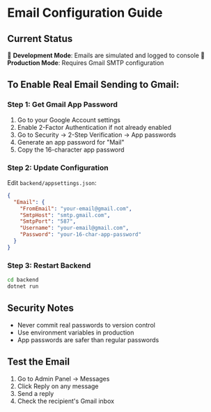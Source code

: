 # Email Configuration Guide

## Current Status
🔄 **Development Mode**: Emails are simulated and logged to console
📧 **Production Mode**: Requires Gmail SMTP configuration

## To Enable Real Email Sending to Gmail:

### Step 1: Get Gmail App Password
1. Go to your Google Account settings
2. Enable 2-Factor Authentication if not already enabled
3. Go to Security → 2-Step Verification → App passwords
4. Generate an app password for "Mail"
5. Copy the 16-character app password

### Step 2: Update Configuration
Edit `backend/appsettings.json`:

```json
{
  "Email": {
    "FromEmail": "your-email@gmail.com",
    "SmtpHost": "smtp.gmail.com",
    "SmtpPort": "587",
    "Username": "your-email@gmail.com",
    "Password": "your-16-char-app-password"
  }
}
```

### Step 3: Restart Backend
```bash
cd backend
dotnet run
```

## Security Notes
- Never commit real passwords to version control
- Use environment variables in production
- App passwords are safer than regular passwords

## Test the Email
1. Go to Admin Panel → Messages
2. Click Reply on any message
3. Send a reply
4. Check the recipient's Gmail inbox